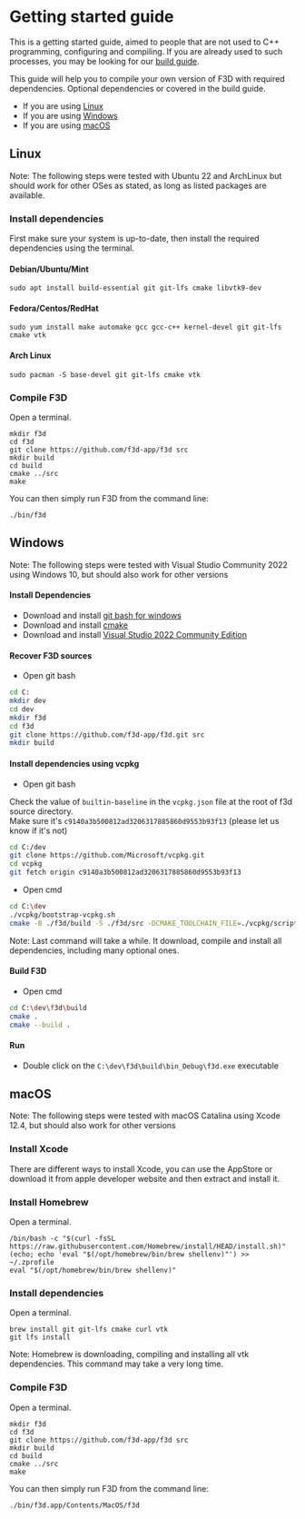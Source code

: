 # Getting started guide

This is a getting started guide, aimed to people that are not used
to C++ programming, configuring and compiling. If you are already used
to such processes, you may be looking for our [build guide](BUILD.md).

This guide will help you to compile your own version of F3D with required dependencies.
Optional dependencies or covered in the build guide.

 - If you are using [Linux](#linux)
 - If you are using [Windows](#windows)
 - If you are using [macOS](#macos)

## Linux

Note: The following steps were tested with Ubuntu 22 and ArchLinux but
should work for other OSes as stated, as long as listed packages are available.

### Install dependencies

First make sure your system is up-to-date,
then install the required dependencies using the terminal.

#### Debian/Ubuntu/Mint

```
sudo apt install build-essential git git-lfs cmake libvtk9-dev
```

#### Fedora/Centos/RedHat

```
sudo yum install make automake gcc gcc-c++ kernel-devel git git-lfs cmake vtk
```

#### Arch Linux

```
sudo pacman -S base-devel git git-lfs cmake vtk
```

### Compile F3D

Open a terminal.

```
mkdir f3d
cd f3d
git clone https://github.com/f3d-app/f3d src
mkdir build
cd build
cmake ../src
make
```

You can then simply run F3D from the command line:

```
./bin/f3d
```

## Windows

Note: The following steps were tested with Visual Studio Community 2022 using Windows 10, but should also work for other versions

#### Install Dependencies
 * Download and install [git bash for windows][gitforwindows]
 * Download and install [cmake][cmake-download]
 * Download and install [Visual Studio 2022 Community Edition][visual-studio]

#### Recover F3D sources

 * Open git bash

```sh
cd C:
mkdir dev
cd dev
mkdir f3d
cd f3d
git clone https://github.com/f3d-app/f3d.git src
mkdir build
```

#### Install dependencies using vcpkg

 * Open git bash

Check the value of `builtin-baseline` in the `vcpkg.json` file at the root of f3d source directory.  
Make sure it's `c9140a3b500812ad3206317885860d9553b93f13` (please let us know if it's not)

```sh
cd C:/dev
git clone https://github.com/Microsoft/vcpkg.git
cd vcpkg
git fetch origin c9140a3b500812ad3206317885860d9553b93f13
```

 * Open cmd

```sh
cd C:\dev
./vcpkg/bootstrap-vcpkg.sh
cmake -B ./f3d/build -S ./f3d/src -DCMAKE_TOOLCHAIN_FILE=./vcpkg/scripts/buildsystems/vcpkg.cmake 
```

Note: Last command will take a while. It download, compile and install all dependencies, including
many optional ones.

#### Build F3D

 * Open cmd

```sh
cd C:\dev\f3d\build
cmake .
cmake --build .
```

#### Run

 * Double click on the `C:\dev\f3d\build\bin_Debug\f3d.exe` executable

## macOS

Note: The following steps were tested with macOS Catalina using Xcode 12.4, but should also work for other versions

### Install Xcode

There are different ways to install Xcode, you can use the AppStore or download it
from apple developer website and then extract and install it.

### Install Homebrew

Open a terminal.

```
/bin/bash -c "$(curl -fsSL https://raw.githubusercontent.com/Homebrew/install/HEAD/install.sh)"
(echo; echo 'eval "$(/opt/homebrew/bin/brew shellenv)"') >> ~/.zprofile
eval "$(/opt/homebrew/bin/brew shellenv)"
```

### Install dependencies

Open a terminal.

```
brew install git git-lfs cmake curl vtk
git lfs install
```

Note: Homebrew is downloading, compiling and installing all vtk dependencies.
This command may take a very long time.

### Compile F3D

Open a terminal.

```
mkdir f3d
cd f3d
git clone https://github.com/f3d-app/f3d src
mkdir build
cd build
cmake ../src
make
```

You can then simply run F3D from the command line:

```
./bin/f3d.app/Contents/MacOS/f3d
```

[cmake-download]: https://cmake.org/download
[gitforwindows]: https://gitforwindows.org/
[visual-studio]: https://visualstudio.microsoft.com/vs/community/ 
